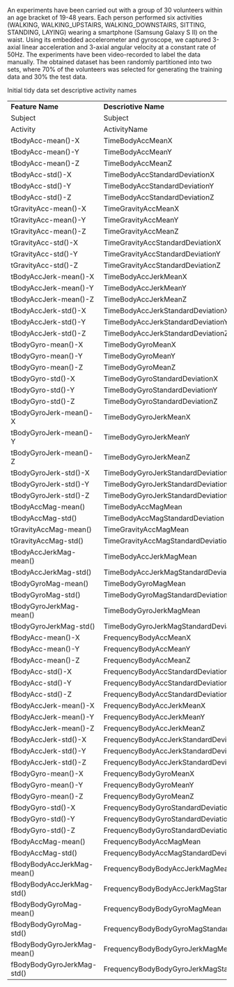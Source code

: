 An experiments have been carried out with a group of 30 volunteers within an age bracket of 19-48 years. Each person performed six activities (WALKING, WALKING_UPSTAIRS, WALKING_DOWNSTAIRS, SITTING, STANDING, LAYING) wearing a smartphone (Samsung Galaxy S II) on the waist. Using its embedded accelerometer and gyroscope, we captured 3-axial linear acceleration and 3-axial angular velocity at a constant rate of 50Hz. The experiments have been video-recorded to label the data manually. The obtained dataset has been randomly partitioned into two sets, where 70% of the volunteers was selected for generating the training data and 30% the test data.





Initial tidy data set descriptive activity names

<table>
<tr>
<td><b>Feature Name</b></td>
<td><b>Descriotive Name</b></td>
</tr>
<tr>
<td>Subject</td>
<td>Subject</td>
</tr>
<tr>
<td>Activity</td>
<td>ActivityName</td>
</tr>
<tr>
<td>tBodyAcc-mean()-X</td>
<td>TimeBodyAccMeanX</td>
</tr>
<tr>
<td>tBodyAcc-mean()-Y</td>
<td>TimeBodyAccMeanY</td>
</tr>
<tr>
<td>tBodyAcc-mean()-Z</td>
<td>TimeBodyAccMeanZ</td>
</tr>
<tr>
<td>tBodyAcc-std()-X</td>
<td>TimeBodyAccStandardDeviationX</td>
</tr>
<tr>
<td>tBodyAcc-std()-Y</td>
<td>TimeBodyAccStandardDeviationY</td>
</tr>
<tr>
<td>tBodyAcc-std()-Z</td>
<td>TimeBodyAccStandardDeviationZ</td>
</tr>
<tr>
<td>tGravityAcc-mean()-X</td>
<td>TimeGravityAccMeanX</td>
</tr>
<tr>
<td>tGravityAcc-mean()-Y</td>
<td>TimeGravityAccMeanY</td>
</tr>
<tr>
<td>tGravityAcc-mean()-Z</td>
<td>TimeGravityAccMeanZ</td>
</tr>
<tr>
<td>tGravityAcc-std()-X</td>
<td>TimeGravityAccStandardDeviationX</td>
</tr>
<tr>
<td>tGravityAcc-std()-Y</td>
<td>TimeGravityAccStandardDeviationY</td>
</tr>
<tr>
<td>tGravityAcc-std()-Z</td>
<td>TimeGravityAccStandardDeviationZ</td>
</tr>
<tr>
<td>tBodyAccJerk-mean()-X</td>
<td>TimeBodyAccJerkMeanX</td>
</tr>
<tr>
<td>tBodyAccJerk-mean()-Y</td>
<td>TimeBodyAccJerkMeanY</td>
</tr>
<tr>
<td>tBodyAccJerk-mean()-Z</td>
<td>TimeBodyAccJerkMeanZ</td>
</tr>
<tr>
<td>tBodyAccJerk-std()-X</td>
<td>TimeBodyAccJerkStandardDeviationX</td>
</tr>
<tr>
<td>tBodyAccJerk-std()-Y</td>
<td>TimeBodyAccJerkStandardDeviationY</td>
</tr>
<tr>
<td>tBodyAccJerk-std()-Z</td>
<td>TimeBodyAccJerkStandardDeviationZ</td>
</tr>
<tr>
<td>tBodyGyro-mean()-X</td>
<td>TimeBodyGyroMeanX</td>
</tr>
<tr>
<td>tBodyGyro-mean()-Y</td>
<td>TimeBodyGyroMeanY</td>
</tr>
<tr>
<td>tBodyGyro-mean()-Z</td>
<td>TimeBodyGyroMeanZ</td>
</tr>
<tr>
<td>tBodyGyro-std()-X</td>
<td>TimeBodyGyroStandardDeviationX</td>
</tr>
<tr>
<td>tBodyGyro-std()-Y</td>
<td>TimeBodyGyroStandardDeviationY</td>
</tr>
<tr>
<td>tBodyGyro-std()-Z</td>
<td>TimeBodyGyroStandardDeviationZ</td>
</tr>
<tr>
<td>tBodyGyroJerk-mean()-X</td>
<td>TimeBodyGyroJerkMeanX</td>
</tr>
<tr>
<td>tBodyGyroJerk-mean()-Y</td>
<td>TimeBodyGyroJerkMeanY</td>
</tr>
<tr>
<td>tBodyGyroJerk-mean()-Z</td>
<td>TimeBodyGyroJerkMeanZ</td>
</tr>
<tr>
<td>tBodyGyroJerk-std()-X</td>
<td>TimeBodyGyroJerkStandardDeviationX</td>
</tr>
<tr>
<td>tBodyGyroJerk-std()-Y</td>
<td>TimeBodyGyroJerkStandardDeviationY</td>
</tr>
<tr>
<td>tBodyGyroJerk-std()-Z</td>
<td>TimeBodyGyroJerkStandardDeviationZ</td>
</tr>
<tr>
<td>tBodyAccMag-mean()</td>
<td>TimeBodyAccMagMean</td>
</tr>
<tr>
<td>tBodyAccMag-std()</td>
<td>TimeBodyAccMagStandardDeviation</td>
</tr>
<tr>
<td>tGravityAccMag-mean()</td>
<td>TimeGravityAccMagMean</td>
</tr>
<tr>
<td>tGravityAccMag-std()</td>
<td>TimeGravityAccMagStandardDeviation</td>
</tr>
<tr>
<td>tBodyAccJerkMag-mean()</td>
<td>TimeBodyAccJerkMagMean</td>
</tr>
<tr>
<td>tBodyAccJerkMag-std()</td>
<td>TimeBodyAccJerkMagStandardDeviation</td>
</tr>
<tr>
<td>tBodyGyroMag-mean()</td>
<td>TimeBodyGyroMagMean</td>
</tr>
<tr>
<td>tBodyGyroMag-std()</td>
<td>TimeBodyGyroMagStandardDeviation</td>
</tr>
<tr>
<td>tBodyGyroJerkMag-mean()</td>
<td>TimeBodyGyroJerkMagMean</td>
</tr>
<tr>
<td>tBodyGyroJerkMag-std()</td>
<td>TimeBodyGyroJerkMagStandardDeviation</td>
</tr>
<tr>
<td>fBodyAcc-mean()-X</td>
<td>FrequencyBodyAccMeanX</td>
</tr>
<tr>
<td>fBodyAcc-mean()-Y</td>
<td>FrequencyBodyAccMeanY</td>
</tr>
<tr>
<td>fBodyAcc-mean()-Z</td>
<td>FrequencyBodyAccMeanZ</td>
</tr>
<tr>
<td>fBodyAcc-std()-X</td>
<td>FrequencyBodyAccStandardDeviationX</td>
</tr>
<tr>
<td>fBodyAcc-std()-Y</td>
<td>FrequencyBodyAccStandardDeviationY</td>
</tr>
<tr>
<td>fBodyAcc-std()-Z</td>
<td>FrequencyBodyAccStandardDeviationZ</td>
</tr>
<tr>
<td>fBodyAccJerk-mean()-X</td>
<td>FrequencyBodyAccJerkMeanX</td>
</tr>
<tr>
<td>fBodyAccJerk-mean()-Y</td>
<td>FrequencyBodyAccJerkMeanY</td>
</tr>
<tr>
<td>fBodyAccJerk-mean()-Z</td>
<td>FrequencyBodyAccJerkMeanZ</td>
</tr>
<tr>
<td>fBodyAccJerk-std()-X</td>
<td>FrequencyBodyAccJerkStandardDeviationX</td>
</tr>
<tr>
<td>fBodyAccJerk-std()-Y</td>
<td>FrequencyBodyAccJerkStandardDeviationY</td>
</tr>
<tr>
<td>fBodyAccJerk-std()-Z</td>
<td>FrequencyBodyAccJerkStandardDeviationZ</td>
</tr>
<tr>
<td>fBodyGyro-mean()-X</td>
<td>FrequencyBodyGyroMeanX</td>
</tr>
<tr>
<td>fBodyGyro-mean()-Y</td>
<td>FrequencyBodyGyroMeanY</td>
</tr>
<tr>
<td>fBodyGyro-mean()-Z</td>
<td>FrequencyBodyGyroMeanZ</td>
</tr>
<tr>
<td>fBodyGyro-std()-X</td>
<td>FrequencyBodyGyroStandardDeviationX</td>
</tr>
<tr>
<td>fBodyGyro-std()-Y</td>
<td>FrequencyBodyGyroStandardDeviationY</td>
</tr>
<tr>
<td>fBodyGyro-std()-Z</td>
<td>FrequencyBodyGyroStandardDeviationZ</td>
</tr>
<tr>
<td>fBodyAccMag-mean()</td>
<td>FrequencyBodyAccMagMean</td>
</tr>
<tr>
<td>fBodyAccMag-std()</td>
<td>FrequencyBodyAccMagStandardDeviation</td>
</tr>
<tr>
<td>fBodyBodyAccJerkMag-mean()</td>
<td>FrequencyBodyBodyAccJerkMagMean</td>
</tr>
<tr>
<td>fBodyBodyAccJerkMag-std()</td>
<td>FrequencyBodyBodyAccJerkMagStandardDeviation</td>
</tr>
<tr>
<td>fBodyBodyGyroMag-mean()</td>
<td>FrequencyBodyBodyGyroMagMean</td>
</tr>
<tr>
<td>fBodyBodyGyroMag-std()</td>
<td>FrequencyBodyBodyGyroMagStandardDeviation</td>
</tr>
<tr>
<td>fBodyBodyGyroJerkMag-mean()</td>
<td>FrequencyBodyBodyGyroJerkMagMean</td>
</tr>
<tr>
<td>fBodyBodyGyroJerkMag-std()</td>
<td>FrequencyBodyBodyGyroJerkMagStandardDeviation</td>
</tr>
</table>
